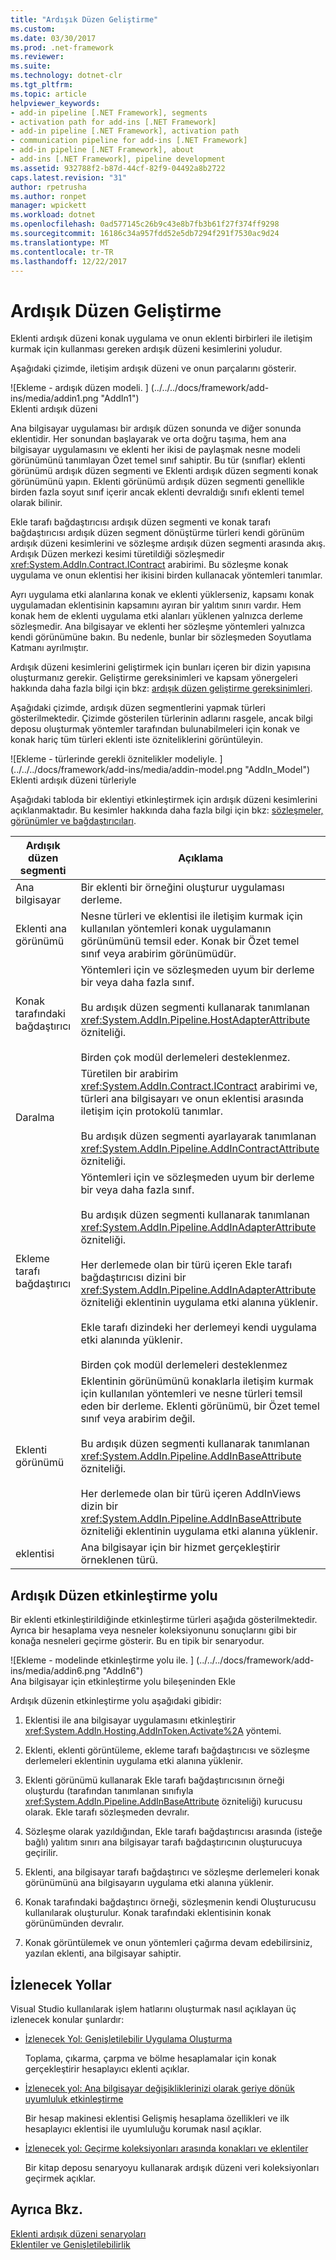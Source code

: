 ```yaml
---
title: "Ardışık Düzen Geliştirme"
ms.custom: 
ms.date: 03/30/2017
ms.prod: .net-framework
ms.reviewer: 
ms.suite: 
ms.technology: dotnet-clr
ms.tgt_pltfrm: 
ms.topic: article
helpviewer_keywords:
- add-in pipeline [.NET Framework], segments
- activation path for add-ins [.NET Framework]
- add-in pipeline [.NET Framework], activation path
- communication pipeline for add-ins [.NET Framework]
- add-in pipeline [.NET Framework], about
- add-ins [.NET Framework], pipeline development
ms.assetid: 932788f2-b87d-44cf-82f9-04492a8b2722
caps.latest.revision: "31"
author: rpetrusha
ms.author: ronpet
manager: wpickett
ms.workload: dotnet
ms.openlocfilehash: 0ad577145c26b9c43e8b7fb3b61f27f374ff9298
ms.sourcegitcommit: 16186c34a957fdd52e5db7294f291f7530ac9d24
ms.translationtype: MT
ms.contentlocale: tr-TR
ms.lasthandoff: 12/22/2017
---
```

# <a name="pipeline-development"></a>Ardışık Düzen Geliştirme
Eklenti ardışık düzeni konak uygulama ve onun eklenti birbirleri ile iletişim kurmak için kullanması gereken ardışık düzeni kesimlerini yoludur.  
  
 Aşağıdaki çizimde, iletişim ardışık düzeni ve onun parçalarını gösterir.  
  
 ![Ekleme &#45; ardışık düzen modeli. ] (../../../docs/framework/add-ins/media/addin1.png "AddIn1")  
Eklenti ardışık düzeni  
  
 Ana bilgisayar uygulaması bir ardışık düzen sonunda ve diğer sonunda eklentidir. Her sonundan başlayarak ve orta doğru taşıma, hem ana bilgisayar uygulamasını ve eklenti her ikisi de paylaşmak nesne modeli görünümünü tanımlayan Özet temel sınıf sahiptir. Bu tür (sınıflar) eklenti görünümü ardışık düzen segmenti ve Eklenti ardışık düzen segmenti konak görünümünü yapın. Eklenti görünümü ardışık düzen segmenti genellikle birden fazla soyut sınıf içerir ancak eklenti devraldığı sınıfı eklenti temel olarak bilinir.  
  
 Ekle tarafı bağdaştırıcısı ardışık düzen segmenti ve konak tarafı bağdaştırıcısı ardışık düzen segment dönüştürme türleri kendi görünüm ardışık düzeni kesimlerini ve sözleşme ardışık düzen segmenti arasında akış. Ardışık Düzen merkezi kesimi türetildiği sözleşmedir <xref:System.AddIn.Contract.IContract> arabirimi. Bu sözleşme konak uygulama ve onun eklentisi her ikisini birden kullanacak yöntemleri tanımlar.  
  
 Ayrı uygulama etki alanlarına konak ve eklenti yüklerseniz, kapsamı konak uygulamadan eklentisinin kapsamını ayıran bir yalıtım sınırı vardır. Hem konak hem de eklenti uygulama etki alanları yüklenen yalnızca derleme sözleşmedir. Ana bilgisayar ve eklenti her sözleşme yöntemleri yalnızca kendi görünümüne bakın. Bu nedenle, bunlar bir sözleşmeden Soyutlama Katmanı ayrılmıştır.  
  
 Ardışık düzeni kesimlerini geliştirmek için bunları içeren bir dizin yapısına oluşturmanız gerekir. Geliştirme gereksinimleri ve kapsam yönergeleri hakkında daha fazla bilgi için bkz: [ardışık düzen geliştirme gereksinimleri](http://msdn.microsoft.com/en-us/ef9fa986-e80b-43e1-868b-247f4c1d9da5).  
  
 Aşağıdaki çizimde, ardışık düzen segmentlerini yapmak türleri gösterilmektedir. Çizimde gösterilen türlerinin adlarını rasgele, ancak bilgi deposu oluşturmak yöntemler tarafından bulunabilmeleri için konak ve konak hariç tüm türleri eklenti iste özniteliklerini görüntüleyin.  
  
 ![Ekleme &#45; türlerinde gerekli öznitelikler modeliyle. ] (../../../docs/framework/add-ins/media/addin-model.png "AddIn_Model")  
Eklenti ardışık düzeni türleriyle  
  
 Aşağıdaki tabloda bir eklentiyi etkinleştirmek için ardışık düzeni kesimlerini açıklanmaktadır. Bu kesimler hakkında daha fazla bilgi için bkz: [sözleşmeler, görünümler ve bağdaştırıcıları](http://msdn.microsoft.com/en-us/a6460173-9507-4b87-8c07-d4ee245d715c).  
  
|Ardışık düzen segmenti|Açıklama|  
|----------------------|-----------------|  
|Ana bilgisayar|Bir eklenti bir örneğini oluşturur uygulaması derleme.|  
|Eklenti ana görünümü|Nesne türleri ve eklentisi ile iletişim kurmak için kullanılan yöntemleri konak uygulamanın görünümünü temsil eder. Konak bir Özet temel sınıf veya arabirim görünümüdür.|  
|Konak tarafındaki bağdaştırıcı|Yöntemleri için ve sözleşmeden uyum bir derleme bir veya daha fazla sınıf.<br /><br /> Bu ardışık düzen segmenti kullanarak tanımlanan <xref:System.AddIn.Pipeline.HostAdapterAttribute> özniteliği.<br /><br /> Birden çok modül derlemeleri desteklenmez.|  
|Daralma|Türetilen bir arabirim <xref:System.AddIn.Contract.IContract> arabirimi ve, türleri ana bilgisayarı ve onun eklentisi arasında iletişim için protokolü tanımlar.<br /><br /> Bu ardışık düzen segmenti ayarlayarak tanımlanan <xref:System.AddIn.Pipeline.AddInContractAttribute> özniteliği.|  
|Ekleme tarafı bağdaştırıcı|Yöntemleri için ve sözleşmeden uyum bir derleme bir veya daha fazla sınıf.<br /><br /> Bu ardışık düzen segmenti kullanarak tanımlanan <xref:System.AddIn.Pipeline.AddInAdapterAttribute> özniteliği.<br /><br /> Her derlemede olan bir türü içeren Ekle tarafı bağdaştırıcısı dizini bir <xref:System.AddIn.Pipeline.AddInAdapterAttribute> özniteliği eklentinin uygulama etki alanına yüklenir.<br /><br /> Ekle tarafı dizindeki her derlemeyi kendi uygulama etki alanında yüklenir.<br /><br /> Birden çok modül derlemeleri desteklenmez|  
|Eklenti görünümü|Eklentinin görünümünü konaklarla iletişim kurmak için kullanılan yöntemleri ve nesne türleri temsil eden bir derleme. Eklenti görünümü, bir Özet temel sınıf veya arabirim değil.<br /><br /> Bu ardışık düzen segmenti kullanarak tanımlanan <xref:System.AddIn.Pipeline.AddInBaseAttribute> özniteliği.<br /><br /> Her derlemede olan bir türü içeren AddInViews dizin bir <xref:System.AddIn.Pipeline.AddInBaseAttribute> özniteliği eklentinin uygulama etki alanına yüklenir.|  
|eklentisi|Ana bilgisayar için bir hizmet gerçekleştirir örneklenen türü.|  
  
## <a name="pipeline-activation-path"></a>Ardışık Düzen etkinleştirme yolu  
 Bir eklenti etkinleştirildiğinde etkinleştirme türleri aşağıda gösterilmektedir. Ayrıca bir hesaplama veya nesneler koleksiyonunu sonuçlarını gibi bir konağa nesneleri geçirme gösterir. Bu en tipik bir senaryodur.  
  
 ![Ekleme &#45; modelinde etkinleştirme yolu ile. ] (../../../docs/framework/add-ins/media/addin6.png "AddIn6")  
Ana bilgisayar için etkinleştirme yolu bileşeninden Ekle  
  
 Ardışık düzenin etkinleştirme yolu aşağıdaki gibidir:  
  
1.  Eklentisi ile ana bilgisayar uygulamasını etkinleştirir <xref:System.AddIn.Hosting.AddInToken.Activate%2A> yöntemi.  
  
2.  Eklenti, eklenti görüntüleme, ekleme tarafı bağdaştırıcısı ve sözleşme derlemeleri eklentinin uygulama etki alanına yüklenir.  
  
3.  Eklenti görünümü kullanarak Ekle tarafı bağdaştırıcısının örneği oluşturdu (tarafından tanımlanan sınıfıyla <xref:System.AddIn.Pipeline.AddInBaseAttribute> özniteliği) kurucusu olarak. Ekle tarafı sözleşmeden devralır.  
  
4.  Sözleşme olarak yazıldığından, Ekle tarafı bağdaştırıcısı arasında (isteğe bağlı) yalıtım sınırı ana bilgisayar tarafı bağdaştırıcının oluşturucuya geçirilir.  
  
5.  Eklenti, ana bilgisayar tarafı bağdaştırıcı ve sözleşme derlemeleri konak görünümünü ana bilgisayarın uygulama etki alanına yüklenir.  
  
6.  Konak tarafındaki bağdaştırıcı örneği, sözleşmenin kendi Oluşturucusu kullanılarak oluşturulur. Konak tarafındaki eklentisinin konak görünümünden devralır.  
  
7.  Konak görüntülemek ve onun yöntemleri çağırma devam edebilirsiniz, yazılan eklenti, ana bilgisayar sahiptir.  
  
## <a name="walkthroughs"></a>İzlenecek Yollar  
 Visual Studio kullanılarak işlem hatlarını oluşturmak nasıl açıklayan üç izlenecek konular şunlardır:  
  
-   [İzlenecek Yol: Genişletilebilir Uygulama Oluşturma](../../../docs/framework/add-ins/walkthrough-create-extensible-app.md)  
  
     Toplama, çıkarma, çarpma ve bölme hesaplamalar için konak gerçekleştirir hesaplayıcı eklenti açıklar.  
  
-   [İzlenecek yol: Ana bilgisayar değişikliklerinizi olarak geriye dönük uyumluluk etkinleştirme](http://msdn.microsoft.com/en-us/6fa15bb5-8f04-407d-bd7d-675dc043c848)  
  
     Bir hesap makinesi eklentisi Gelişmiş hesaplama özellikleri ve ilk hesaplayıcı eklentisi ile uyumluluğu korumak nasıl açıklar.  
  
-   [İzlenecek yol: Geçirme koleksiyonları arasında konakları ve eklentiler](http://msdn.microsoft.com/en-us/b532c604-548e-4fab-b11c-377257dd0ee5)  
  
     Bir kitap deposu senaryoyu kullanarak ardışık düzeni veri koleksiyonları geçirmek açıklar.  
  
## <a name="see-also"></a>Ayrıca Bkz.  
 [Eklenti ardışık düzeni senaryoları](http://msdn.microsoft.com/en-us/feb70e0b-8734-494c-aeaf-b567f014043e)  
 [Eklentiler ve Genişletilebilirlik](../../../docs/framework/add-ins/index.md)
